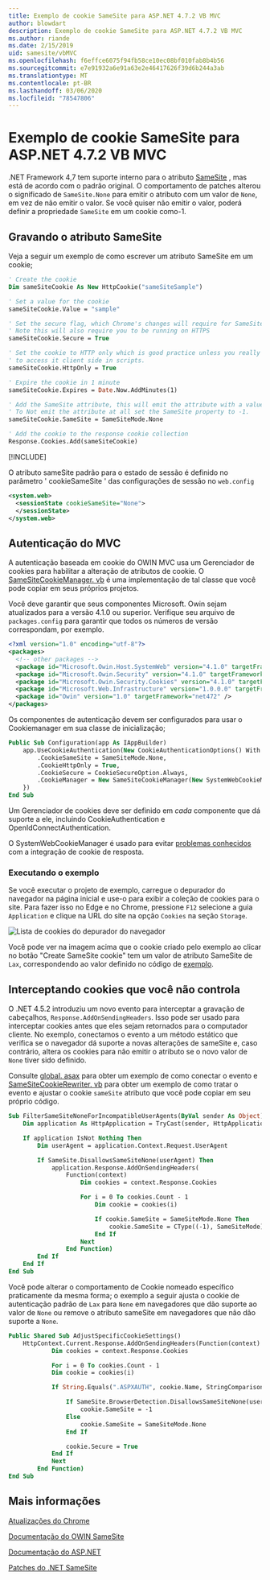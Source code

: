 ```yaml
---
title: Exemplo de cookie SameSite para ASP.NET 4.7.2 VB MVC
author: blowdart
description: Exemplo de cookie SameSite para ASP.NET 4.7.2 VB MVC
ms.author: riande
ms.date: 2/15/2019
uid: samesite/vbMVC
ms.openlocfilehash: f6effce6075f94fb58ce10ec08bf010fab8b4b56
ms.sourcegitcommit: e7e91932a6e91a63e2e46417626f39d6b244a3ab
ms.translationtype: MT
ms.contentlocale: pt-BR
ms.lasthandoff: 03/06/2020
ms.locfileid: "78547806"
---
```

# <a name="samesite-cookie-sample-for-aspnet-472-vb-mvc"></a>Exemplo de cookie SameSite para ASP.NET 4.7.2 VB MVC

.NET Framework 4,7 tem suporte interno para o atributo [SameSite](https://www.owasp.org/index.php/SameSite) , mas está de acordo com o padrão original.
O comportamento de patches alterou o significado de `SameSite.None` para emitir o atributo com um valor de `None`, em vez de não emitir o valor. Se você quiser não emitir o valor, poderá definir a propriedade `SameSite` em um cookie como-1.

## <a name="sampleCode"></a>Gravando o atributo SameSite

Veja a seguir um exemplo de como escrever um atributo SameSite em um cookie;

```vb
' Create the cookie
Dim sameSiteCookie As New HttpCookie("sameSiteSample")

' Set a value for the cookie
sameSiteCookie.Value = "sample"

' Set the secure flag, which Chrome's changes will require for SameSite none.
' Note this will also require you to be running on HTTPS
sameSiteCookie.Secure = True

' Set the cookie to HTTP only which is good practice unless you really do need
' to access it client side in scripts.
sameSiteCookie.HttpOnly = True

' Expire the cookie in 1 minute
sameSiteCookie.Expires = Date.Now.AddMinutes(1)

' Add the SameSite attribute, this will emit the attribute with a value of none.
' To Not emit the attribute at all set the SameSite property to -1.
sameSiteCookie.SameSite = SameSiteMode.None

' Add the cookie to the response cookie collection
Response.Cookies.Add(sameSiteCookie)
```

[!INCLUDE[](~/includes/MTcomments.md)]

O atributo sameSite padrão para o estado de sessão é definido no parâmetro ' cookieSameSite ' das configurações de sessão no `web.config`

```xml
<system.web>
  <sessionState cookieSameSite="None">     
  </sessionState>
</system.web>
```

## <a name="mvc-authentication"></a>Autenticação do MVC

A autenticação baseada em cookie do OWIN MVC usa um Gerenciador de cookies para habilitar a alteração de atributos de cookie. O [SameSiteCookieManager. vb](https://github.com/blowdart/AspNetSameSiteSamples/blob/master/AspNet472VisualBasicMVC5/SameSiteCookieManager.vb) é uma implementação de tal classe que você pode copiar em seus próprios projetos. 

Você deve garantir que seus componentes Microsoft. Owin sejam atualizados para a versão 4.1.0 ou superior. Verifique seu arquivo de `packages.config` para garantir que todos os números de versão correspondam, por exemplo.

```xml
<?xml version="1.0" encoding="utf-8"?>
<packages>
  <!-- other packages -->
  <package id="Microsoft.Owin.Host.SystemWeb" version="4.1.0" targetFramework="net472" />
  <package id="Microsoft.Owin.Security" version="4.1.0" targetFramework="net472" />
  <package id="Microsoft.Owin.Security.Cookies" version="4.1.0" targetFramework="net472" />
  <package id="Microsoft.Web.Infrastructure" version="1.0.0.0" targetFramework="net472" />
  <package id="Owin" version="1.0" targetFramework="net472" />
</packages>
```

Os componentes de autenticação devem ser configurados para usar o Cookiemanager em sua classe de inicialização;

```vb
Public Sub Configuration(app As IAppBuilder)
    app.UseCookieAuthentication(New CookieAuthenticationOptions() With {
        .CookieSameSite = SameSiteMode.None,
        .CookieHttpOnly = True,
        .CookieSecure = CookieSecureOption.Always,
        .CookieManager = New SameSiteCookieManager(New SystemWebCookieManager())
    })
End Sub
```

Um Gerenciador de cookies deve ser definido em *cada* componente que dá suporte a ele, incluindo CookieAuthentication e OpenIdConnectAuthentication.

O SystemWebCookieManager é usado para evitar [problemas conhecidos](https://github.com/aspnet/AspNetKatana/wiki/System.Web-response-cookie-integration-issues) com a integração de cookie de resposta.

### <a name="running-the-sample"></a>Executando o exemplo

Se você executar o projeto de exemplo, carregue o depurador do navegador na página inicial e use-o para exibir a coleção de cookies para o site.
Para fazer isso no Edge e no Chrome, pressione `F12` selecione a guia `Application` e clique na URL do site na opção `Cookies` na seção `Storage`.

![Lista de cookies do depurador do navegador](sample/img/BrowserDebugger.png)

Você pode ver na imagem acima que o cookie criado pelo exemplo ao clicar no botão "Create SameSite cookie" tem um valor de atributo SameSite de `Lax`, correspondendo ao valor definido no código de [exemplo](#sampleCode).

## <a name="interception"></a>Interceptando cookies que você não controla

O .NET 4.5.2 introduziu um novo evento para interceptar a gravação de cabeçalhos, `Response.AddOnSendingHeaders`. Isso pode ser usado para interceptar cookies antes que eles sejam retornados para o computador cliente. No exemplo, conectamos o evento a um método estático que verifica se o navegador dá suporte a novas alterações de sameSite e, caso contrário, altera os cookies para não emitir o atributo se o novo valor de `None` tiver sido definido.

Consulte [global. asax](https://github.com/blowdart/AspNetSameSiteSamples/blob/master/AspNet472VisualBasicMVC5/Global.asax.vb) para obter um exemplo de como conectar o evento e [SameSiteCookieRewriter. vb](https://github.com/blowdart/AspNetSameSiteSamples/blob/master/AspNet472VisualBasicMVC5/SameSiteCookieRewriter.vb) para obter um exemplo de como tratar o evento e ajustar o cookie `sameSite` atributo que você pode copiar em seu próprio código.

```vb
Sub FilterSameSiteNoneForIncompatibleUserAgents(ByVal sender As Object)
    Dim application As HttpApplication = TryCast(sender, HttpApplication)

    If application IsNot Nothing Then
        Dim userAgent = application.Context.Request.UserAgent

        If SameSite.DisallowsSameSiteNone(userAgent) Then
            application.Response.AddOnSendingHeaders(
                Function(context)
                    Dim cookies = context.Response.Cookies

                    For i = 0 To cookies.Count - 1
                        Dim cookie = cookies(i)

                        If cookie.SameSite = SameSiteMode.None Then
                            cookie.SameSite = CType((-1), SameSiteMode)
                        End If
                    Next
                End Function)
        End If
    End If
End Sub
```

Você pode alterar o comportamento de Cookie nomeado específico praticamente da mesma forma; o exemplo a seguir ajusta o cookie de autenticação padrão de `Lax` para `None` em navegadores que dão suporte ao valor de `None` ou remove o atributo sameSite em navegadores que não dão suporte a `None`.

```vb
Public Shared Sub AdjustSpecificCookieSettings()
    HttpContext.Current.Response.AddOnSendingHeaders(Function(context)
            Dim cookies = context.Response.Cookies

            For i = 0 To cookies.Count - 1
            Dim cookie = cookies(i)

            If String.Equals(".ASPXAUTH", cookie.Name, StringComparison.Ordinal) Then

                If SameSite.BrowserDetection.DisallowsSameSiteNone(userAgent) Then
                    cookie.SameSite = -1
                Else
                    cookie.SameSite = SameSiteMode.None
                End If

                cookie.Secure = True
            End If
            Next
        End Function)
End Sub
```

## <a name="more-information"></a>Mais informações
 
[Atualizações do Chrome](https://www.chromium.org/updates/same-site)

[Documentação do OWIN SameSite](/aspnet/samesite/owin-samesite)

[Documentação do ASP.NET](/aspnet/samesite/system-web-samesite)

[Patches do .NET SameSite](/aspnet/samesite/kbs-samesite)